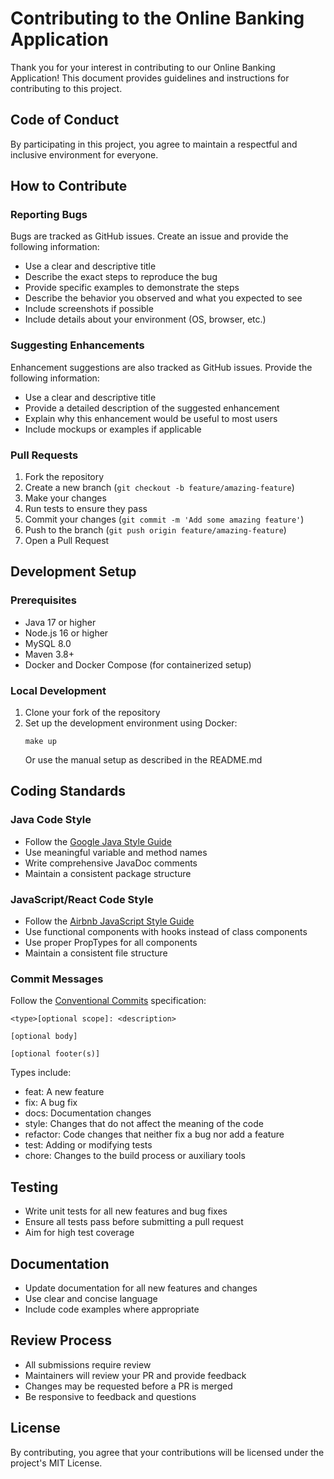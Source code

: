 # Contributing to the Online Banking Application

Thank you for your interest in contributing to our Online Banking Application! This document provides guidelines and instructions for contributing to this project.

## Code of Conduct

By participating in this project, you agree to maintain a respectful and inclusive environment for everyone.

## How to Contribute

### Reporting Bugs

Bugs are tracked as GitHub issues. Create an issue and provide the following information:

- Use a clear and descriptive title
- Describe the exact steps to reproduce the bug
- Provide specific examples to demonstrate the steps
- Describe the behavior you observed and what you expected to see
- Include screenshots if possible
- Include details about your environment (OS, browser, etc.)

### Suggesting Enhancements

Enhancement suggestions are also tracked as GitHub issues. Provide the following information:

- Use a clear and descriptive title
- Provide a detailed description of the suggested enhancement
- Explain why this enhancement would be useful to most users
- Include mockups or examples if applicable

### Pull Requests

1. Fork the repository
2. Create a new branch (`git checkout -b feature/amazing-feature`)
3. Make your changes
4. Run tests to ensure they pass
5. Commit your changes (`git commit -m 'Add some amazing feature'`)
6. Push to the branch (`git push origin feature/amazing-feature`)
7. Open a Pull Request

## Development Setup

### Prerequisites

- Java 17 or higher
- Node.js 16 or higher
- MySQL 8.0
- Maven 3.8+
- Docker and Docker Compose (for containerized setup)

### Local Development

1. Clone your fork of the repository
2. Set up the development environment using Docker:
   ```
   make up
   ```
   Or use the manual setup as described in the README.md

## Coding Standards

### Java Code Style

- Follow the [Google Java Style Guide](https://google.github.io/styleguide/javaguide.html)
- Use meaningful variable and method names
- Write comprehensive JavaDoc comments
- Maintain a consistent package structure

### JavaScript/React Code Style

- Follow the [Airbnb JavaScript Style Guide](https://github.com/airbnb/javascript)
- Use functional components with hooks instead of class components
- Use proper PropTypes for all components
- Maintain a consistent file structure

### Commit Messages

Follow the [Conventional Commits](https://www.conventionalcommits.org/) specification:

```
<type>[optional scope]: <description>

[optional body]

[optional footer(s)]
```

Types include:
- feat: A new feature
- fix: A bug fix
- docs: Documentation changes
- style: Changes that do not affect the meaning of the code
- refactor: Code changes that neither fix a bug nor add a feature
- test: Adding or modifying tests
- chore: Changes to the build process or auxiliary tools

## Testing

- Write unit tests for all new features and bug fixes
- Ensure all tests pass before submitting a pull request
- Aim for high test coverage

## Documentation

- Update documentation for all new features and changes
- Use clear and concise language
- Include code examples where appropriate

## Review Process

- All submissions require review
- Maintainers will review your PR and provide feedback
- Changes may be requested before a PR is merged
- Be responsive to feedback and questions

## License

By contributing, you agree that your contributions will be licensed under the project's MIT License.